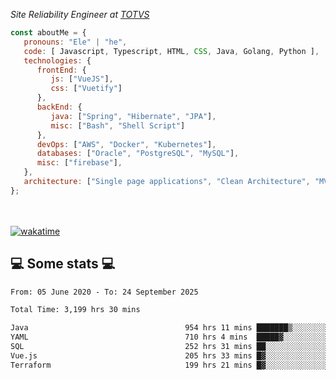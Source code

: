 <p><em>Site Reliability Engineer at <a href="https://www.totvs.com/">TOTVS</a></br>
</em></p>


```javascript
const aboutMe = {
   pronouns: "Ele" | "he",
   code: [ Javascript, Typescript, HTML, CSS, Java, Golang, Python ],
   technologies: {
      frontEnd: {
         js: ["VueJS"],
         css: ["Vuetify"]
      },
      backEnd: {
         java: ["Spring", "Hibernate", "JPA"],
         misc: ["Bash", "Shell Script"]
      },
      devOps: ["AWS", "Docker", "Kubernetes"],
      databases: ["Oracle", "PostgreSQL", "MySQL"],
      misc: ["firebase"],
   },
   architecture: ["Single page applications", "Clean Architecture", "MVC", "Microservices"],
};
```
</br></br>
[![wakatime](https://wakatime.com/badge/user/a3a8ed06-d304-4d6b-bc86-4adc418cdea7.svg)](https://wakatime.com/@a3a8ed06-d304-4d6b-bc86-4adc418cdea7)
<h2>💻 Some stats 💻</h2>

<!--START_SECTION:waka-->

```txt
From: 05 June 2020 - To: 24 September 2025

Total Time: 3,199 hrs 30 mins

Java                                   954 hrs 11 mins ███████▒░░░░░░░░░░░░░░░░░   29.82 %
YAML                                   710 hrs 4 mins  █████▓░░░░░░░░░░░░░░░░░░░   22.19 %
SQL                                    252 hrs 31 mins ██░░░░░░░░░░░░░░░░░░░░░░░   07.89 %
Vue.js                                 205 hrs 33 mins █▓░░░░░░░░░░░░░░░░░░░░░░░   06.42 %
Terraform                              199 hrs 21 mins █▓░░░░░░░░░░░░░░░░░░░░░░░   06.23 %
```

<!--END_SECTION:waka-->
